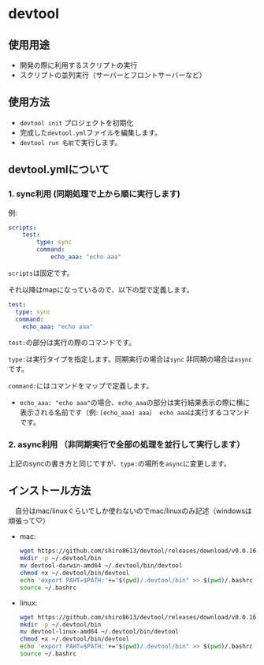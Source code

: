 # devtool

## 使用用途
- 開発の際に利用するスクリプトの実行
- スクリプトの並列実行（サーバーとフロントサーバーなど）

## 使用方法
- `devtool init` プロジェクトを初期化
- 完成した`devtool.yml`ファイルを編集します。
- `devtool run 名前`で実行します。

## devtool.ymlについて

### 1. sync利用 (同期処理で上から順に実行します)

例:
```yaml
scripts:
    test:
        type: sync
        command:
            echo_aaa: "echo aaa"
```

`scripts`は固定です。

それ以降はmapになっているので、以下の型で定義します。

```yaml
test:
  type: sync
  command:
    echo_aaa: "echo aaa"
```

`test:`の部分は実行の際のコマンドです。

`type:`は実行タイプを指定します。同期実行の場合は`sync` 非同期の場合は`async`です。

`command:`にはコマンドをマップで定義します。

- `echo_aaa: "echo aaa"`の場合、`echo_aaa`の部分は実行結果表示の際に横に表示される名前です（例: `[echo_aaa] aaa`）　`echo aaa`は実行するコマンドです。

### 2. async利用 （非同期実行で全部の処理を並行して実行します）

   上記のsyncの書き方と同じですが、`type:`の場所を`async`に変更します。


## インストール方法
　自分はmac/linuxぐらいでしか使わないのでmac/linuxのみ記述（windowsは頑張って♡）

- mac:

    ```bash
    wget https://github.com/shiro8613/devtool/releases/download/v0.0.16/devtool-darwin-amd64 
    mkdir -p ~/.devtool/bin
    mv devtool-darwin-amd64 ~/.devtool/bin/devtool
    chmod +x ~/.devtool/bin/devtool
    echo 'export PAHT=$PATH:'+="$(pwd)/.devtool/bin" >> $(pwd)/.bashrc
    source ~/.bashrc
    ``` 
- linux:

    ```bash
    wget https://github.com/shiro8613/devtool/releases/download/v0.0.16/devtool-linux-amd64 
    mkdir -p ~/.devtool/bin
    mv devtool-linux-amd64 ~/.devtool/bin/devtool
    chmod +x ~/.devtool/bin/devtool
    echo 'export PAHT=$PATH:'+="$(pwd)/.devtool/bin" >> $(pwd)/.bashrc
    source ~/.bashrc
    ``` 
